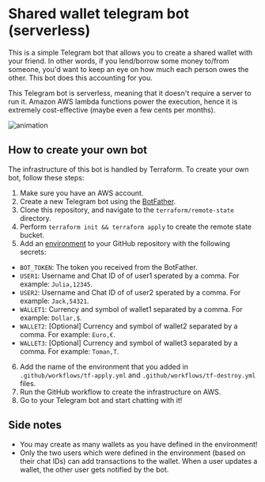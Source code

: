 # Shared wallet telegram bot (serverless)
This is a simple Telegram bot that allows you to create a shared wallet with your friend. In other words, 
if you lend/borrow some money to/from someone, you'd want to keep an eye on how much each person owes the other.
This bot does this accounting for you.

This Telegram bot is serverless, meaning that it doesn't require a server to run it. Amazon AWS lambda functions 
power the execution, hence it is extremely cost-effective (maybe even a few cents per months).

![animation](https://github.com/mfathi91/shared-wallet-serverless-telegram-bot/assets/29010410/7c107c20-ebf2-410d-bfaf-3b8c18b028de)

## How to create your own bot
The infrastructure of this bot is handled by Terraform. To create your own bot, follow these steps:
1. Make sure you have an AWS account.
2. Create a new Telegram bot using the [BotFather](https://core.telegram.org/bots/tutorial).
3. Clone this repository, and navigate to the `terraform/remote-state` directory.
4. Perform `terraform init && terraform apply` to create the remote state bucket.
5. Add an [environment](https://docs.github.com/en/actions/deployment/targeting-different-environments/using-environments-for-deployment) to your GitHub repository with the following secrets:
- `BOT_TOKEN`: The token you received from the BotFather.
- `USER1`: Username and Chat ID of of user1 sperated by a comma. For example: `Julia,12345`.
- `USER2`: Username and Chat ID of of user2 sperated by a comma. For example: `Jack,54321`.
- `WALLET1`: Currency and symbol of wallet1 separated by a comma. For example: `Dollar,$`.
- `WALLET2`: [Optional] Currency and symbol of wallet2 separated by a comma. For example: `Euro,€`.
- `WALLET3`: [Optional] Currency and symbol of wallet3 separated by a comma. For example: `Toman,T`.

6. Add the name of the environment that you added in `.github/workflows/tf-apply.yml` and `.github/workflows/tf-destroy.yml` files.
7. Run the GitHub workflow to create the infrastructure on AWS.
8. Go to your Telegram bot and start chatting with it!

## Side notes
- You may create as many wallets as you have defined in the environment!
- Only the two users which were defined in the environment (based on their chat IDs) can add transactions to the wallet. When a user updates a wallet, the other user gets notified by the bot.

